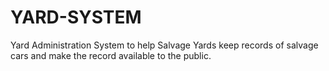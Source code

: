 # YARD-SYSTEM
Yard Administration System to help Salvage Yards keep records of salvage cars and make the record available to the public.
